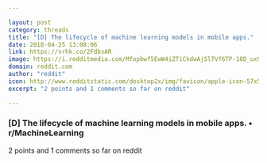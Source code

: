 ```yaml
---

layout: post
category: threads
title: "[D] The lifecycle of machine learning models in mobile apps."
date: 2018-04-25 13:08:06
link: https://vrhk.co/2FdbsAR
image: https://i.redditmedia.com/Mfopbwf5EwW4iZTiCkdwAj5lTVf6TP-18D_ux9hOoMw.jpg?w=320&s=88187d15561211f2f4b8579575f83586
domain: reddit.com
author: "reddit"
icon: http://www.redditstatic.com/desktop2x/img/favicon/apple-icon-57x57.png
excerpt: "2 points and 1 comments so far on reddit"

---
```


### [D] The lifecycle of machine learning models in mobile apps. • r/MachineLearning

2 points and 1 comments so far on reddit